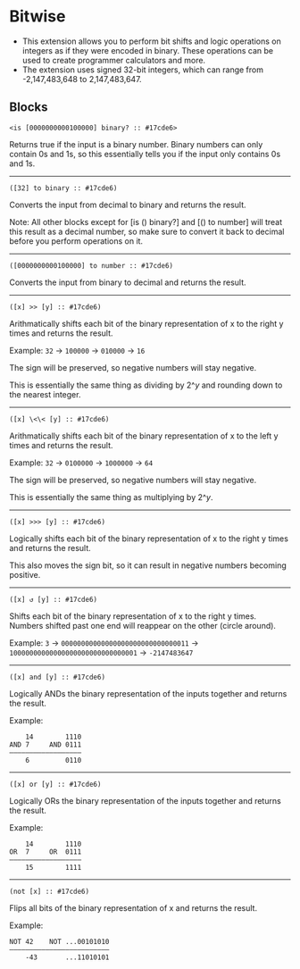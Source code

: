# Bitwise

 - This extension allows you to perform bit shifts and logic operations on integers as if they were encoded in binary. These operations can be used to create programmer calculators and more.
 - The extension uses signed 32-bit integers, which can range from -2,147,483,648 to 2,147,483,647.

## Blocks

```scratch
<is [0000000000100000] binary? :: #17cde6>
```
Returns true if the input is a binary number. Binary numbers can only contain 0s and 1s, so this essentially tells you if the input only contains 0s and 1s.

---

```scratch
([32] to binary :: #17cde6)
```

Converts the input from decimal to binary and returns the result.

Note: All other blocks except for [is () binary?] and [() to number] will treat this result as a decimal number, so make sure to convert it back to decimal before you perform operations on it.

---

```scratch
([0000000000100000] to number :: #17cde6)
```

Converts the input from binary to decimal and returns the result.

---

```scratch
([x] >> [y] :: #17cde6)
```
Arithmatically shifts each bit of the binary representation of x to the right y times and returns the result.

Example: `32` → `100000` → `010000` → `16`

The sign will be preserved, so negative numbers will stay negative.

This is essentially the same thing as dividing by 2^*y* and rounding down to the nearest integer.

---

```scratch
([x] \<\< [y] :: #17cde6)
```
Arithmatically shifts each bit of the binary representation of x to the left y times and returns the result.

Example: `32` → `0100000` → `1000000` → `64`

The sign will be preserved, so negative numbers will stay negative.

This is essentially the same thing as multiplying by 2^*y*.

---

```scratch
([x] >>> [y] :: #17cde6)
```
Logically shifts each bit of the binary representation of x to the right y times and returns the result.

This also moves the sign bit, so it can result in negative numbers becoming positive.

---

```scratch
([x] ↺ [y] :: #17cde6)
```
Shifts each bit of the binary representation of x to the right y times. Numbers shifted past one end will reappear on the other (circle around).

Example: `3` → `00000000000000000000000000000011` → `10000000000000000000000000000001` → `-2147483647`

---

<style>
  .language-example {
    display: block;
    border-radius: 3px;
    resize: none;
    width: 100%;
  }
</style>

```scratch
([x] and [y] :: #17cde6)
```
Logically ANDs the binary representation of the inputs together and returns the result.

Example:

```example
    14        1110
AND 7     AND 0111
——————————————————
    6         0110
```

---

```scratch
([x] or [y] :: #17cde6)
```

Logically ORs the binary representation of the inputs together and returns the result.

Example:

```example
    14        1110
OR  7     OR  0111
——————————————————
    15        1111
```

---

```scratch
(not [x] :: #17cde6)
```

Flips all bits of the binary representation of x and returns the result.

Example:

```example
NOT 42    NOT ...00101010
—————————————————————————
    -43       ...11010101
```